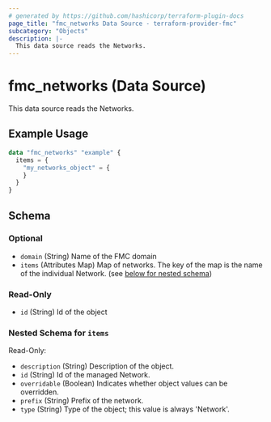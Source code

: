 ```yaml
---
# generated by https://github.com/hashicorp/terraform-plugin-docs
page_title: "fmc_networks Data Source - terraform-provider-fmc"
subcategory: "Objects"
description: |-
  This data source reads the Networks.
---
```


# fmc_networks (Data Source)

This data source reads the Networks.

## Example Usage

```terraform
data "fmc_networks" "example" {
  items = {
    "my_networks_object" = {
    }
  }
}
```

<!-- schema generated by tfplugindocs -->
## Schema

### Optional

- `domain` (String) Name of the FMC domain
- `items` (Attributes Map) Map of networks. The key of the map is the name of the individual Network. (see [below for nested schema](#nestedatt--items))

### Read-Only

- `id` (String) Id of the object

<a id="nestedatt--items"></a>
### Nested Schema for `items`

Read-Only:

- `description` (String) Description of the object.
- `id` (String) Id of the managed Network.
- `overridable` (Boolean) Indicates whether object values can be overridden.
- `prefix` (String) Prefix of the network.
- `type` (String) Type of the object; this value is always 'Network'.
